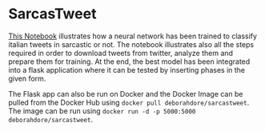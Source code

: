 # SarcasTweet

[This Notebook](SarcasTweet_v29.ipynb) illustrates how a neural network has been trained to classify italian tweets in
sarcastic or not. The notebook illustrates also all the steps required in order to download tweets from twitter, analyze
them and prepare them for training. At the end, the best model has been integrated into a flask application where it can
be tested by inserting phases in the given form.

The Flask app can also be run on Docker and the Docker Image can be pulled from the Docker Hub using
`docker pull deborahdore/sarcastweet`. The image can be run using `docker run -d -p 5000:5000 deborahdore/sarcastweet`.
